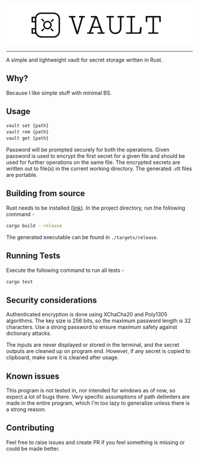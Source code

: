 ![vault_logo](images/logo.png)

<hr>

A simple and lightweight vault for secret storage written in Rust.

## Why?
Because I like simple stuff with minimal BS.

## Usage
```sh
vault set {path}
vault rem {path}
vault get {path}
```

Password will be prompted securely for both the operations. Given password is used to encrypt the first secret for a given file and should be used for further operations on the same file. The encrypted secrets are written out to file(s) in the current working directory. The generated .vlt files are portable.

## Building from source
Rust needs to be installed ([link](https://www.rust-lang.org/tools/install)). In the project directory, run the following command -

```sh
cargo build --release
```

The generated executable can be found in `./targets/release`.

## Running Tests
Execute the following command to run all tests -
```sh
cargo test
```

## Security considerations
Authenticated encryption is done using XChaCha20 and Poly1305 algorithms. The key size is 256 bits, so the maximum password length is 32 characters. Use a strong password to ensure maximum safety against dictionary attacks.

The inputs are never displayed or stored in the terminal, and the secret outputs are cleaned up on program end. However, if any secret is copied to clipboard, make sure it is cleaned after usage.

## Known issues
This program is not tested in, nor intended for windows as of now, so expect a lot of bugs there. Very specific assumptions of path delimiters are made in the entire program, which I'm too lazy to generalize unless there is a strong reason.

## Contributing
Feel free to raise issues and create PR if you feel something is missing or could be made better.
